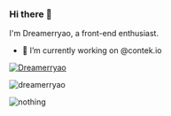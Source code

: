 ### Hi there 👋
<p>I'm Dreamerryao, a front-end enthusiast.</p>

<!--
**Dreamerryao/Dreamerryao** is a ✨ _special_ ✨ repository because its `README.md` (this file) appears on your GitHub profile.

Here are some ideas to get you started:

- 🔭 I’m currently working on ...
- 🌱 I’m currently learning ...
- 👯 I’m looking to collaborate on ...
- 🤔 I’m looking for help with ...
- 💬 Ask me about ...
- 📫 How to reach me: ...
- 😄 Pronouns: ...
- ⚡ Fun fact: ...
-->

- 🔭 I’m currently working on @contek.io


[![Dreamerryao](https://github-readme-stats.vercel.app/api?username=dreamerryao&count_private=true)](http://dreamerryao.wiki)

<p><img align="center" src="https://github-readme-streak-stats.herokuapp.com/?user=dreamerryao&" alt="dreamerryao" /></p>

![nothing](https://visitor-badge.laobi.icu/badge?page_id=dreamerryao)




